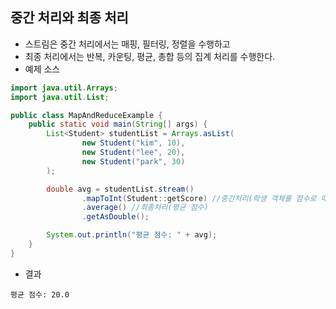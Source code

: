 ## 중간 처리와 최종 처리
* 스트림은 중간 처리에서는 매핑, 필터링, 정렬을 수행하고
* 최종 처리에서는 반복, 카운팅, 평균, 총합 등의 집계 처리를 수행한다.
* 예제 소스
```java
import java.util.Arrays;
import java.util.List;

public class MapAndReduceExample {
    public static void main(String[] args) {
        List<Student> studentList = Arrays.asList(
                new Student("kim", 10),
                new Student("lee", 20),
                new Student("park", 30)
        );

        double avg = studentList.stream()
                .mapToInt(Student::getScore) //중간처리(학생 객체를 점수로 매핑)
                .average() //최종처리(평균 점수)
                .getAsDouble();

        System.out.println("평균 점수: " + avg);
    }
}
```
* 결과
```
평균 점수: 20.0
```
